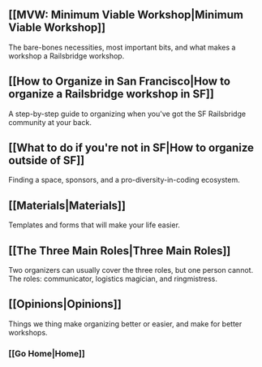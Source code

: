 ## [[MVW: Minimum Viable Workshop|Minimum Viable Workshop]]
The bare-bones necessities, most important bits, and what makes a workshop a Railsbridge workshop.
## [[How to Organize in San Francisco|How to organize a Railsbridge workshop in SF]]
A step-by-step guide to organizing when you've got the SF Railsbridge community at your back.
## [[What to do if you're not in SF|How to organize outside of SF]] 
Finding a space, sponsors, and a pro-diversity-in-coding ecosystem.
## [[Materials|Materials]]
Templates and forms that will make your life easier.
## [[The Three Main Roles|Three Main Roles]]
Two organizers can usually cover the three roles, but one person cannot. The roles: communicator, logistics magician, and ringmistress.
## [[Opinions|Opinions]]
Things we thing make organizing better or easier, and make for better workshops. 
### [[Go Home|Home]]